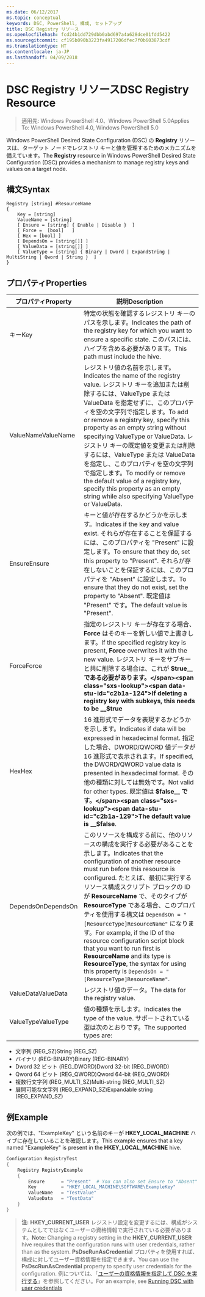 ```yaml
---
ms.date: 06/12/2017
ms.topic: conceptual
keywords: DSC, PowerShell, 構成, セットアップ
title: DSC Registry リソース
ms.openlocfilehash: fcd24b1dd729dbb0abd697a4a628dce01fdd5422
ms.sourcegitcommit: cf195b090b3223fa4917206dfec7f0b603873cdf
ms.translationtype: HT
ms.contentlocale: ja-JP
ms.lasthandoff: 04/09/2018
---
```

# <a name="dsc-registry-resource"></a><span data-ttu-id="c2b1a-103">DSC Registry リソース</span><span class="sxs-lookup"><span data-stu-id="c2b1a-103">DSC Registry Resource</span></span>

> <span data-ttu-id="c2b1a-104">適用先: Windows PowerShell 4.0、Windows PowerShell 5.0</span><span class="sxs-lookup"><span data-stu-id="c2b1a-104">Applies To: Windows PowerShell 4.0, Windows PowerShell 5.0</span></span>

<span data-ttu-id="c2b1a-105">Windows PowerShell Desired State Configuration (DSC) の **Registry** リソースは、ターゲット ノードでレジストリ キーと値を管理するためのメカニズムを備えています。</span><span class="sxs-lookup"><span data-stu-id="c2b1a-105">The **Registry** resource in Windows PowerShell Desired State Configuration (DSC) provides a mechanism to manage registry keys and values on a target node.</span></span>

## <a name="syntax"></a><span data-ttu-id="c2b1a-106">構文</span><span class="sxs-lookup"><span data-stu-id="c2b1a-106">Syntax</span></span>

```
Registry [string] #ResourceName
{
    Key = [string]
    ValueName = [string]
    [ Ensure = [string] { Enable | Disable }  ]
    [ Force =  [bool]   ]
    [ Hex = [bool] ]
    [ DependsOn = [string[]] ]
    [ ValueData = [string[]] ]
    [ ValueType = [string] { Binary | Dword | ExpandString | MultiString | Qword | String }  ]
}
```

## <a name="properties"></a><span data-ttu-id="c2b1a-107">プロパティ</span><span class="sxs-lookup"><span data-stu-id="c2b1a-107">Properties</span></span>
|  <span data-ttu-id="c2b1a-108">プロパティ</span><span class="sxs-lookup"><span data-stu-id="c2b1a-108">Property</span></span>  |  <span data-ttu-id="c2b1a-109">説明</span><span class="sxs-lookup"><span data-stu-id="c2b1a-109">Description</span></span>   |
|---|---|
| <span data-ttu-id="c2b1a-110">キー</span><span class="sxs-lookup"><span data-stu-id="c2b1a-110">Key</span></span>| <span data-ttu-id="c2b1a-111">特定の状態を確認するレジストリ キーのパスを示します。</span><span class="sxs-lookup"><span data-stu-id="c2b1a-111">Indicates the path of the registry key for which you want to ensure a specific state.</span></span> <span data-ttu-id="c2b1a-112">このパスには、ハイブを含める必要があります。</span><span class="sxs-lookup"><span data-stu-id="c2b1a-112">This path must include the hive.</span></span>|
| <span data-ttu-id="c2b1a-113">ValueName</span><span class="sxs-lookup"><span data-stu-id="c2b1a-113">ValueName</span></span>| <span data-ttu-id="c2b1a-114">レジストリ値の名前を示します。</span><span class="sxs-lookup"><span data-stu-id="c2b1a-114">Indicates the name of the registry value.</span></span> <span data-ttu-id="c2b1a-115">レジストリ キーを追加または削除するには、ValueType または ValueData を指定せずに、このプロパティを空の文字列で指定します。</span><span class="sxs-lookup"><span data-stu-id="c2b1a-115">To add or remove a registry key, specify this property as an empty string without specifying ValueType or ValueData.</span></span> <span data-ttu-id="c2b1a-116">レジストリ キーの既定値を変更または削除するには、ValueType または ValueData を指定し、このプロパティを空の文字列で指定します。</span><span class="sxs-lookup"><span data-stu-id="c2b1a-116">To modify or remove the default value of a registry key, specify this property as an empty string while also specifying ValueType or ValueData.</span></span>|
| <span data-ttu-id="c2b1a-117">Ensure</span><span class="sxs-lookup"><span data-stu-id="c2b1a-117">Ensure</span></span>| <span data-ttu-id="c2b1a-118">キーと値が存在するかどうかを示します。</span><span class="sxs-lookup"><span data-stu-id="c2b1a-118">Indicates if the key and value exist.</span></span> <span data-ttu-id="c2b1a-119">それらが存在することを保証するには、このプロパティを "Present" に設定します。</span><span class="sxs-lookup"><span data-stu-id="c2b1a-119">To ensure that they do, set this property to "Present".</span></span> <span data-ttu-id="c2b1a-120">それらが存在しないことを保証するには、このプロパティを "Absent" に設定します。</span><span class="sxs-lookup"><span data-stu-id="c2b1a-120">To ensure that they do not exist, set the property to "Absent".</span></span> <span data-ttu-id="c2b1a-121">既定値は "Present" です。</span><span class="sxs-lookup"><span data-stu-id="c2b1a-121">The default value is "Present".</span></span>|
| <span data-ttu-id="c2b1a-122">Force</span><span class="sxs-lookup"><span data-stu-id="c2b1a-122">Force</span></span>| <span data-ttu-id="c2b1a-123">指定のレジストリ キーが存在する場合、__Force__ はそのキーを新しい値で上書きします。</span><span class="sxs-lookup"><span data-stu-id="c2b1a-123">If the specified registry key is present, __Force__ overwrites it with the new value.</span></span> <span data-ttu-id="c2b1a-124">レジストリ キーをサブキーと共に削除する場合は、これが __$true__ である必要があります。</span><span class="sxs-lookup"><span data-stu-id="c2b1a-124">If deleting a registry key with subkeys, this needs to be __$true__</span></span>|
| <span data-ttu-id="c2b1a-125">Hex</span><span class="sxs-lookup"><span data-stu-id="c2b1a-125">Hex</span></span>| <span data-ttu-id="c2b1a-126">16 進形式でデータを表現するかどうかを示します。</span><span class="sxs-lookup"><span data-stu-id="c2b1a-126">Indicates if data will be expressed in hexadecimal format.</span></span> <span data-ttu-id="c2b1a-127">指定した場合、DWORD/QWORD 値データが 16 進形式で表示されます。</span><span class="sxs-lookup"><span data-stu-id="c2b1a-127">If specified, the DWORD/QWORD value data is presented in hexadecimal format.</span></span> <span data-ttu-id="c2b1a-128">その他の種類に対しては無効です。</span><span class="sxs-lookup"><span data-stu-id="c2b1a-128">Not valid for other types.</span></span> <span data-ttu-id="c2b1a-129">既定値は __$false__ です。</span><span class="sxs-lookup"><span data-stu-id="c2b1a-129">The default value is __$false__.</span></span>|
| <span data-ttu-id="c2b1a-130">DependsOn</span><span class="sxs-lookup"><span data-stu-id="c2b1a-130">DependsOn</span></span>| <span data-ttu-id="c2b1a-131">このリソースを構成する前に、他のリソースの構成を実行する必要があることを示します。</span><span class="sxs-lookup"><span data-stu-id="c2b1a-131">Indicates that the configuration of another resource must run before this resource is configured.</span></span> <span data-ttu-id="c2b1a-132">たとえば、最初に実行するリソース構成スクリプト ブロックの ID が __ResourceName__ で、そのタイプが __ResourceType__ である場合、このプロパティを使用する構文は `DependsOn = "[ResourceType]ResourceName"` になります。</span><span class="sxs-lookup"><span data-stu-id="c2b1a-132">For example, if the ID of the resource configuration script block that you want to run first is __ResourceName__ and its type is __ResourceType__, the syntax for using this property is `DependsOn = "[ResourceType]ResourceName"`.</span></span>|
| <span data-ttu-id="c2b1a-133">ValueData</span><span class="sxs-lookup"><span data-stu-id="c2b1a-133">ValueData</span></span>| <span data-ttu-id="c2b1a-134">レジストリ値のデータ。</span><span class="sxs-lookup"><span data-stu-id="c2b1a-134">The data for the registry value.</span></span>|
| <span data-ttu-id="c2b1a-135">ValueType</span><span class="sxs-lookup"><span data-stu-id="c2b1a-135">ValueType</span></span>| <span data-ttu-id="c2b1a-136">値の種類を示します。</span><span class="sxs-lookup"><span data-stu-id="c2b1a-136">Indicates the type of the value.</span></span> <span data-ttu-id="c2b1a-137">サポートされている型は次のとおりです。</span><span class="sxs-lookup"><span data-stu-id="c2b1a-137">The supported types are:</span></span>
<ul><li><span data-ttu-id="c2b1a-138">文字列 (REG_SZ)</span><span class="sxs-lookup"><span data-stu-id="c2b1a-138">String (REG_SZ)</span></span></li>


<li><span data-ttu-id="c2b1a-139">バイナリ (REG-BINARY)</span><span class="sxs-lookup"><span data-stu-id="c2b1a-139">Binary (REG-BINARY)</span></span></li>


<li><span data-ttu-id="c2b1a-140">Dword 32 ビット (REG_DWORD)</span><span class="sxs-lookup"><span data-stu-id="c2b1a-140">Dword 32-bit (REG_DWORD)</span></span></li>


<li><span data-ttu-id="c2b1a-141">Qword 64 ビット (REG_QWORD)</span><span class="sxs-lookup"><span data-stu-id="c2b1a-141">Qword 64-bit (REG_QWORD)</span></span></li>


<li><span data-ttu-id="c2b1a-142">複数行文字列 (REG_MULTI_SZ)</span><span class="sxs-lookup"><span data-stu-id="c2b1a-142">Multi-string (REG_MULTI_SZ)</span></span></li>


<li><span data-ttu-id="c2b1a-143">展開可能な文字列 (REG_EXPAND_SZ)</span><span class="sxs-lookup"><span data-stu-id="c2b1a-143">Expandable string (REG_EXPAND_SZ)</span></span></li></ul>

## <a name="example"></a><span data-ttu-id="c2b1a-144">例</span><span class="sxs-lookup"><span data-stu-id="c2b1a-144">Example</span></span>
<span data-ttu-id="c2b1a-145">次の例では、"ExampleKey" という名前のキーが **HKEY\_LOCAL\_MACHINE** ハイブに存在していることを確認します。</span><span class="sxs-lookup"><span data-stu-id="c2b1a-145">This example ensures that a key named "ExampleKey" is present in the **HKEY\_LOCAL\_MACHINE** hive.</span></span>
```powershell
Configuration RegistryTest
{
    Registry RegistryExample
    {
        Ensure      = "Present"  # You can also set Ensure to "Absent"
        Key         = "HKEY_LOCAL_MACHINE\SOFTWARE\ExampleKey"
        ValueName   = "TestValue"
        ValueData   = "TestData"
    }
}
```

><span data-ttu-id="c2b1a-146">**注:** **HKEY\_CURRENT\_USER** レジストリ設定を変更するには、構成がシステムとしてではなくユーザーの資格情報で実行されている必要があります。</span><span class="sxs-lookup"><span data-stu-id="c2b1a-146">**Note:** Changing a registry setting in the **HKEY\_CURRENT\_USER** hive requires that the configuration runs with user credentials, rather than as the system.</span></span>
><span data-ttu-id="c2b1a-147">**PsDscRunAsCredential** プロパティを使用すれば、構成に対してユーザー資格情報を指定できます。</span><span class="sxs-lookup"><span data-stu-id="c2b1a-147">You can use the **PsDscRunAsCredential** property to specify user credentials for the configuration.</span></span> <span data-ttu-id="c2b1a-148">例については、「[ユーザーの資格情報を指定して DSC を実行する](runAsUser.md)」を参照してください。</span><span class="sxs-lookup"><span data-stu-id="c2b1a-148">For an example, see [Running DSC with user credentials](runAsUser.md)</span></span>